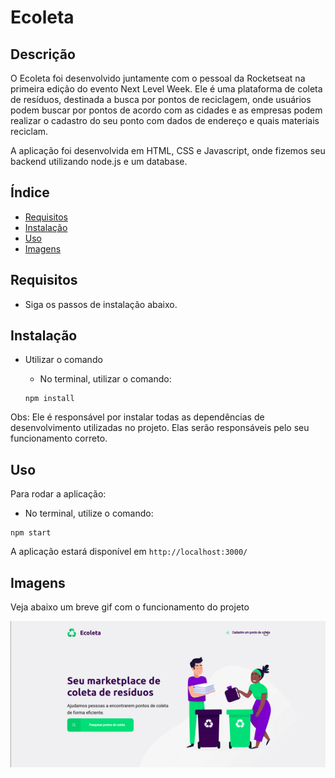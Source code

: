 #  Ecoleta

## Descrição
O Ecoleta foi desenvolvido juntamente com o pessoal da Rocketseat na primeira edição do evento Next Level Week. Ele é uma plataforma de coleta de resíduos, destinada a busca por pontos de reciclagem, onde usuários podem buscar por pontos de acordo com as cidades e as empresas podem realizar o cadastro do seu ponto com dados de endereço e quais materiais reciclam. 

A aplicação foi desenvolvida em HTML, CSS e Javascript, onde fizemos seu backend utilizando node.js e um database.

## Índice
- [Requisitos](#Requisitos)
- [Instalação](#Instalação)
- [Uso](#Uso)
- [Imagens](#Imagens)



## Requisitos
- Siga os passos de instalação abaixo. 


## Instalação
- Utilizar o comando
  - No terminal, utilizar o comando: 

  ``` 
  npm install 
  ```
Obs: Ele é responsável por instalar todas as dependências de desenvolvimento utilizadas no projeto. Elas serão responsáveis pelo seu funcionamento correto.  


## Uso
Para rodar a aplicação:
- No terminal, utilize o comando:
```
npm start
```

A aplicação estará disponível em `http://localhost:3000/`

## Imagens

Veja abaixo um breve gif com o funcionamento do projeto

<p align="center">
  <img src="./images/ecoleta.gif" title="Página Instrutores">
</p>



